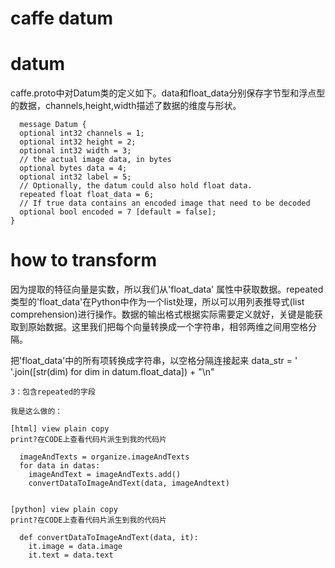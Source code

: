 # caffe datum 

# datum
caffe.proto中对Datum类的定义如下。data和float_data分别保存字节型和浮点型的数据，channels,height,width描述了数据的维度与形状。

  	  message Datum {
      optional int32 channels = 1;
      optional int32 height = 2;
      optional int32 width = 3;
      // the actual image data, in bytes
      optional bytes data = 4;
      optional int32 label = 5;
      // Optionally, the datum could also hold float data.
      repeated float float_data = 6;
      // If true data contains an encoded image that need to be decoded
      optional bool encoded = 7 [default = false];
    }


# how to transform
因为提取的特征向量是实数，所以我们从'float_data'
属性中获取数据。repeated类型的'float_data'在Python中作为一个list处理，所以可以用列表推导式(list comprehension)进行操作。数据的输出格式根据实际需要定义就好，关键是能获取到原始数据。这里我们把每个向量转换成一个字符串，相邻两维之间用空格分隔。

	

  把'float_data'中的所有项转换成字符串，以空格分隔连接起来
  data_str = ' '.join([str(dim) for dim in datum.float_data]) + "\n"


  ```
  3：包含repeated的字段

我是这么做的：

[html] view plain copy
print?在CODE上查看代码片派生到我的代码片

    imageAndTexts = organize.imageAndTexts  
    for data in datas:  
      imageAndText = imageAndTexts.add()  
      convertDataToImageAndText(data, imageAndtext)  


[python] view plain copy
print?在CODE上查看代码片派生到我的代码片

    def convertDataToImageAndText(data, it):  
      it.image = data.image  
      it.text = data.text  
```
